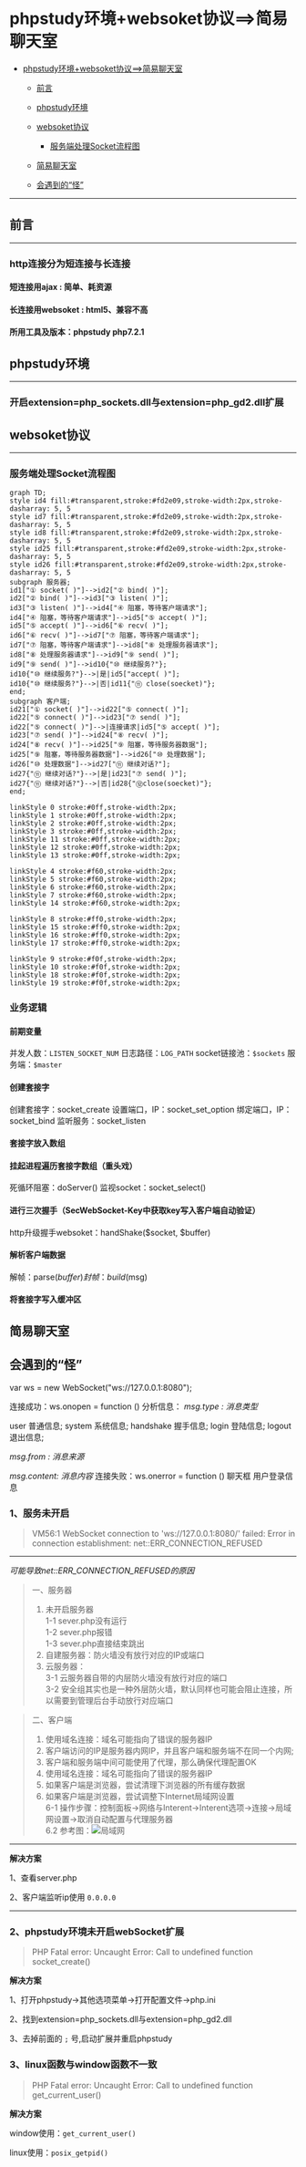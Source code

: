 # phpstudy环境+websoket协议==>简易聊天室
<!--[TOC]-->
- [phpstudy环境+websoket协议==>简易聊天室](#)
  - [前言](##前言)

  - [phpstudy环境](##phpstudy环境)

  - [websoket协议](##websoket协议)

    - [服务端处理Socket流程图](###服务端处理Socket流程图)

  - [简易聊天室](##简易聊天室)

  - [会遇到的“怪”](##会遇到的“怪”)

<!--[/TOC]-->
****
## 前言
****
### http连接分为短连接与长连接

#### 短连接用ajax : 简单、耗资源

#### 长连接用websoket : html5、兼容不高

#### 所用工具及版本：phpstudy php7.2.1

## phpstudy环境
****
### 开启extension=php_sockets.dll与extension=php_gd2.dll扩展

## websoket协议
****
### 服务端处理Socket流程图

```mermaid
graph TD;
style id4 fill:#transparent,stroke:#fd2e09,stroke-width:2px,stroke-dasharray: 5, 5
style id7 fill:#transparent,stroke:#fd2e09,stroke-width:2px,stroke-dasharray: 5, 5
style id8 fill:#transparent,stroke:#fd2e09,stroke-width:2px,stroke-dasharray: 5, 5
style id25 fill:#transparent,stroke:#fd2e09,stroke-width:2px,stroke-dasharray: 5, 5
style id26 fill:#transparent,stroke:#fd2e09,stroke-width:2px,stroke-dasharray: 5, 5
subgraph 服务器;
id1["① socket( )"]-->id2["② bind( )"];
id2["② bind( )"]-->id3["③ listen( )"];
id3["③ listen( )"]-->id4["④ 阻塞，等待客户端请求"];
id4["④ 阻塞，等待客户端请求"]-->id5["⑤ accept( )"];
id5["⑤ accept( )"]-->id6["⑥ recv( )"];
id6["⑥ recv( )"]-->id7["⑦ 阻塞，等待客户端请求"];
id7["⑦ 阻塞，等待客户端请求"]-->id8["⑧ 处理服务器请求"];
id8["⑧ 处理服务器请求"]-->id9["⑨ send( )"];
id9["⑨ send( )"]-->id10{"⑩ 继续服务?"}; 
id10{"⑩ 继续服务?"}-->|是|id5["accept( )"];
id10{"⑩ 继续服务?"}-->|否|id11{"⑪ close(soecket)"};
end;
subgraph 客户端;
id21["① socket( )"]-->id22["⑤ connect( )"];
id22["⑤ connect( )"]-->id23["⑦ send( )"];
id22["⑤ connect( )"]-->|连接请求|id5["⑤ accept( )"];
id23["⑦ send( )"]-->id24["⑧ recv( )"];
id24["⑧ recv( )"]-->id25["⑨ 阻塞，等待服务器数据"];
id25["⑨ 阻塞，等待服务器数据"]-->id26["⑩ 处理数据"];
id26["⑩ 处理数据"]-->id27["⑪ 继续对话?"];
id27{"⑪ 继续对话?"}-->|是|id23["⑦ send( )"];
id27{"⑪ 继续对话?"}-->|否|id28{"⑫close(soecket)"};
end;

linkStyle 0 stroke:#0ff,stroke-width:2px;
linkStyle 1 stroke:#0ff,stroke-width:2px;
linkStyle 2 stroke:#0ff,stroke-width:2px;
linkStyle 3 stroke:#0ff,stroke-width:2px;
linkStyle 11 stroke:#0ff,stroke-width:2px;
linkStyle 12 stroke:#0ff,stroke-width:2px;
linkStyle 13 stroke:#0ff,stroke-width:2px;

linkStyle 4 stroke:#f60,stroke-width:2px;
linkStyle 5 stroke:#f60,stroke-width:2px;
linkStyle 6 stroke:#f60,stroke-width:2px;
linkStyle 7 stroke:#f60,stroke-width:2px;
linkStyle 14 stroke:#f60,stroke-width:2px;

linkStyle 8 stroke:#ff0,stroke-width:2px;
linkStyle 15 stroke:#ff0,stroke-width:2px;
linkStyle 16 stroke:#ff0,stroke-width:2px;
linkStyle 17 stroke:#ff0,stroke-width:2px;

linkStyle 9 stroke:#f0f,stroke-width:2px;
linkStyle 10 stroke:#f0f,stroke-width:2px;
linkStyle 18 stroke:#f0f,stroke-width:2px;
linkStyle 19 stroke:#f0f,stroke-width:2px;

```
### 业务逻辑

#### 前期变量

并发人数：`LISTEN_SOCKET_NUM`
日志路径：`LOG_PATH`
socket链接池：`$sockets`
服务端：`$master`

#### 创建套接字

创建套接字：socket_create
设置端口，IP：socket_set_option
绑定端口，IP：socket_bind
监听服务：socket_listen

#### 套接字放入数组

#### 挂起进程遍历套接字数组（重头戏）

死循环阻塞：doServer()
监视socket：socket_select()

#### 进行三次握手（SecWebSocket-Key中获取key写入客户端自动验证）

http升级握手websoket：handShake($socket, $buffer)

#### 解析客户端数据

解帧：parse($buffer)
封帧：build($msg)

#### 将套接字写入缓冲区

## 简易聊天室


## 会遇到的“怪”

var ws = new WebSocket("ws://127.0.0.1:8080");

连接成功：ws.onopen = function () 
分析信息：
*msg.type : 消息类型*

user 普通信息;
system 系统信息;
handshake 握手信息;
login 登陆信息; 
logout 退出信息;

*msg.from : 消息来源*

*msg.content: 消息内容*
连接失败：ws.onerror = function () 
聊天框
用户登录信息

### 1、服务未开启

> VM56:1 WebSocket connection to 'ws://127.0.0.1:8080/' failed: Error in connection establishment: net::ERR_CONNECTION_REFUSED

****

*可能导致net::ERR_CONNECTION_REFUSED的原因*
> 一、服务器  
> 1. 未开启服务器  
  1-1 sever.php没有运行  
  1-2 sever.php报错  
  1-3 sever.php直接结束跳出  
> 2. 自建服务器：防火墙没有放行对应的IP或端口
> 3. 云服务器：  
  3-1 云服务器自带的内层防火墙没有放行对应的端口  
  3-2 安全组其实也是一种外层防火墙，默认同样也可能会阻止连接，所以需要到管理后台手动放行对应端口 
 
> 二、客户端  
> 1. 使用域名连接：域名可能指向了错误的服务器IP  
> 2. 客户端访问的IP是服务器内网IP，并且客户端和服务端不在同一个内网;
> 3. 客户端和服务端中间可能使用了代理，那么确保代理配置OK  
> 4. 使用域名连接：域名可能指向了错误的服务器IP  
> 5. 如果客户端是浏览器，尝试清理下浏览器的所有缓存数据
> 6. 如果客户端是浏览器，尝试调整下Internet局域网设置  
  6-1 操作步骤：控制面板->网络与Interent->Interent选项->连接->局域网设置->取消自动配置与代理服务器  
  6.2 参考图：![局域网](images/juyuwang.png)

****
**解决方案**  

1、查看server.php  

2、客户端监听ip使用 `0.0.0.0`

****

### 2、phpstudy环境未开启webSocket扩展

>PHP Fatal error:  Uncaught Error: Call to undefined function socket_create() 

**解决方案**

1、打开phpstudy->其他选项菜单->打开配置文件->php.ini

2、找到extension=php_sockets.dll与extension=php_gd2.dll

3、去掉前面的 `;` 号,启动扩展并重启phpstudy

### 3、linux函数与window函数不一致

>PHP Fatal error:  Uncaught Error: Call to undefined function get_current_user() 

**解决方案**

window使用：`get_current_user()`

linux使用：`posix_getpid()`